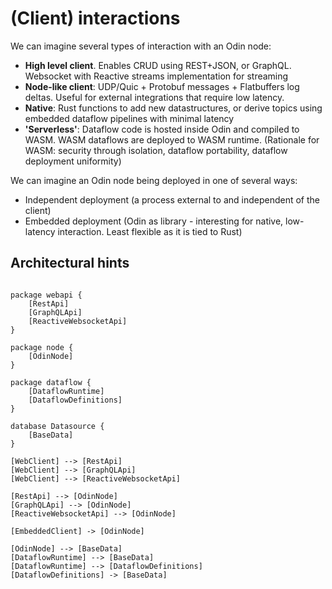 # (Client) interactions

We can imagine several types of interaction with an Odin node:

- **High level client**. Enables CRUD using REST+JSON, or GraphQL. Websocket with Reactive streams implementation for streaming
- **Node-like client**: UDP/Quic + Protobuf messages + Flatbuffers log deltas. Useful for external integrations that require low latency.
- **Native**: Rust functions to add new datastructures, or derive topics using embedded dataflow pipelines with minimal latency
- **'Serverless'**: Dataflow code is hosted inside Odin and compiled to WASM. WASM dataflows are deployed to WASM runtime. (Rationale for WASM: security through isolation, dataflow portability, dataflow deployment uniformity)

We can imagine an Odin node being deployed in one of several ways:

- Independent deployment (a process external to and independent of the client)
- Embedded deployment (Odin as library - interesting for native, low-latency interaction. Least flexible as it is tied to Rust)

## Architectural hints

```uml

package webapi {
    [RestApi]
    [GraphQLApi]
    [ReactiveWebsocketApi]
}

package node {
    [OdinNode]
}

package dataflow {
    [DataflowRuntime]
    [DataflowDefinitions]
}

database Datasource {
    [BaseData]
}

[WebClient] --> [RestApi]
[WebClient] --> [GraphQLApi]
[WebClient] --> [ReactiveWebsocketApi]

[RestApi] --> [OdinNode]
[GraphQLApi] --> [OdinNode]
[ReactiveWebsocketApi] --> [OdinNode]

[EmbeddedClient] -> [OdinNode]

[OdinNode] --> [BaseData] 
[DataflowRuntime] --> [BaseData] 
[DataflowRuntime] --> [DataflowDefinitions] 
[DataflowDefinitions] -> [BaseData]
```
